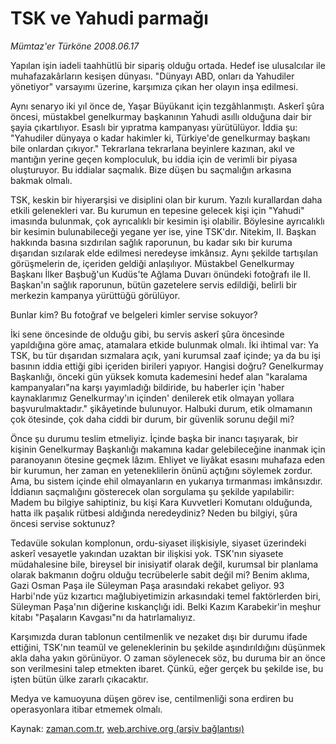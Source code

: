# TSK ve Yahudi parmağı

*Mümtaz'er Türköne 2008.06.17*

<tr><td class="metin" colspan="2" style="padding-top: 20px; padding-left: 5px; padding-right: 10px;">Yapılan işin iadeli taahhütlü bir sipariş olduğu ortada. Hedef ise ulusalcılar ile muhafazakârların kesişen dünyası. "Dünyayı ABD, onları da Yahudiler yönetiyor" varsayımı üzerine, karşımıza çıkan her olayın inşa edilmesi.</td></tr><tr><td class="metin" colspan="2" style="padding-top: 20px; padding-left: 5px; padding-right: 10px;"><p> Aynı senaryo iki yıl önce de, Yaşar Büyükanıt için tezgâhlanmıştı. Askerî şûra öncesi, müstakbel genelkurmay başkanının Yahudi asıllı olduğuna dair bir şayia çıkartılıyor. Esaslı bir yıpratma kampanyası yürütülüyor. İddia şu: "Yahudiler dünyaya o kadar hakimler ki, Türkiye'de genelkurmay başkanı bile onlardan çıkıyor." Tekrarlana tekrarlana beyinlere kazınan, akıl ve mantığın yerine geçen komploculuk, bu iddia için de verimli bir piyasa oluşturuyor. Bu iddialar saçmalık. Bize düşen bu saçmalığın arkasına bakmak olmalı.
<p> TSK, keskin bir hiyerarşisi ve disiplini olan bir kurum. Yazılı kurallardan daha etkili gelenekleri var. Bu kurumun en tepesine gelecek kişi için "Yahudi" imasında bulunmak, çok ayrıcalıklı bir kesimin işi olabilir. Böylesine ayrıcalıklı bir kesimin bulunabileceği yegane yer ise, yine TSK'dır. Nitekim, II. Başkan hakkında basına sızdırılan sağlık raporunun, bu kadar sıkı bir kuruma dışarıdan sızılarak elde edilmesi neredeyse imkânsız. Aynı şekilde tartışılan görüşmelerin de, içeriden geldiği anlaşılıyor. Müstakbel Genelkurmay Başkanı İlker Başbuğ'un Kudüs'te Ağlama Duvarı önündeki fotoğrafı ile II. Başkan'ın sağlık raporunun, bütün gazetelere servis edildiği, belirli bir merkezin kampanya yürüttüğü görülüyor.
<p> Bunlar kim? Bu fotoğraf ve belgeleri kimler servise sokuyor?
<p> İki sene öncesinde de olduğu gibi, bu servis askerî şûra öncesinde yapıldığına göre amaç, atamalara etkide bulunmak olmalı. İki ihtimal var: Ya TSK, bu tür dışarıdan sızmalara açık, yani kurumsal zaaf içinde; ya da bu işi basının iddia ettiği gibi içeriden birileri yapıyor. Hangisi doğru? Genelkurmay Başkanlığı, önceki gün yüksek komuta kademesini hedef alan "karalama kampanyaları"na karşı yayımladığı bildiride, bu haberler için 'haber kaynaklarımız Genelkurmay'ın içinden' denilerek etik olmayan yollara başvurulmaktadır." şikâyetinde bulunuyor. Halbuki durum, etik olmamanın çok ötesinde, çok daha ciddi bir durum, bir güvenlik sorunu değil mi?
<p> Önce şu durumu teslim etmeliyiz. İçinde başka bir inancı taşıyarak, bir kişinin Genelkurmay Başkanlığı makamına kadar gelebileceğine inanmak için paranoyanın ötesine geçmek lâzım. Ehliyet ve liyâkat esasını muhafaza eden bir kurumun, her zaman en yeteneklilerin önünü açtığını söylemek zordur. Ama, bu sistem içinde ehil olmayanların en yukarıya tırmanması imkânsızdır. İddianın saçmalığını gösterecek olan sorgulama şu şekilde yapılabilir: Madem bu bilgiye sahiptiniz, bu kişi Kara Kuvvetleri Komutanı olduğunda, hatta ilk paşalık rütbesi aldığında neredeydiniz? Neden bu bilgiyi, şûra öncesi servise soktunuz?
<p> Tedavüle sokulan komplonun, ordu-siyaset ilişkisiyle, siyaset üzerindeki askerî vesayetle yakından uzaktan bir ilişkisi yok. TSK'nın siyasete müdahalesine bile, bireysel bir inisiyatif olarak değil, kurumsal bir planlama olarak bakmanın doğru olduğu tecrübelerle sabit değil mi? Benim aklıma, Gazi Osman Paşa ile Süleyman Paşa arasındaki rekabet geliyor. 93 Harbi'nde yüz kızartıcı mağlubiyetimizin arkasındaki temel faktörlerden biri, Süleyman Paşa'nın diğerine kıskançlığı idi. Belki Kazım Karabekir'in meşhur kitabı "Paşaların Kavgası"nı da hatırlamalıyız.
<p> Karşımızda duran tablonun centilmenlik ve nezaket dışı bir durumu ifade ettiğini, TSK'nın teamül ve geleneklerinin bu şekilde aşındırıldığını düşünmek akla daha yakın görünüyor. O zaman söylenecek söz, bu duruma bir an önce son verilmesini talep etmekten ibaret. Çünkü, eğer gerçek bu şekilde ise, bu işten bütün ülke zararlı çıkacaktır.
<p> Medya ve kamuoyuna düşen görev ise, centilmenliği sona erdiren bu operasyonlara itibar etmemek olmalı.<br/></p></p></p></p></p></p></p></p></td></tr>

Kaynak: [zaman.com.tr](http://zaman.com.tr/yazar.do?yazino=703032), [web.archive.org (arşiv bağlantısı)](http://web.archive.org/web/20080803153757/http://zaman.com.tr:80/yazar.do?yazino=703032)
